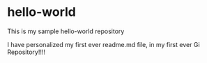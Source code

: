 # hello-world
This is my sample hello-world repository

I have personalized my first ever readme.md file, in my first ever Gi Repository!!!!
